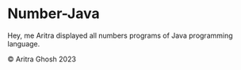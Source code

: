 # Number-Java
Hey, me Aritra
displayed all numbers programs of Java programming language.

© Aritra Ghosh 2023

